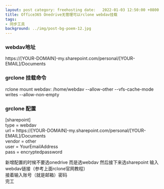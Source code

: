 ```yaml
---
layout: post category: freehosting date:   2022-01-03 12:50:00 +0800
title: Office365 Onedrive无管理可以rclone webdav挂载
tags:
- 同步工具
background: ../img/post-bg-poem-12.jpg
---
```



### webdav地址<br>
https://[YOUR-DOMAIN]-my.sharepoint.com/personal/[YOUR-EMAIL]/Documents

### grclone 挂载命令<br>
rclone mount webdav: /home/webdav --allow-other --vfs-cache-mode writes --allow-non-empty

### grclone 配置<br>

[sharepoint]<br>
type = webdav<br>
url = https://[YOUR-DOMAIN]-my.sharepoint.com/personal/[YOUR-EMAIL]/Documents<br>
vendor = other<br>
user = YourEmailAddress<br>
pass = encryptedpassword<br>


新增配置的时候不要选onedrive  而是选webdav  然后接下来选sharepoint 输入webdav链接（参考上面rclone官网教程）<br>
接着输入账号（就是邮箱）密码<br>
完工